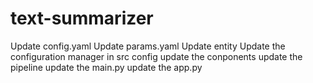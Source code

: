 # text-summarizer

Update config.yaml
Update params.yaml
Update entity
Update the configuration manager in src config
update the conponents
update the pipeline
update the main.py
update the app.py